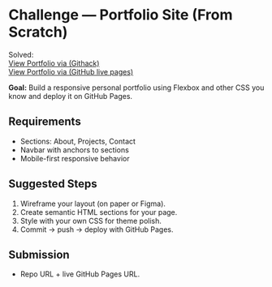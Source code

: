 # Challenge — Portfolio Site (From Scratch)

Solved: <br>
<a href="https://raw.githack.com/KenVermillionJr/2-1-Responsive-Portfolio/refs/heads/main/index.html" target="_blank">View Portfolio via (Githack)</a> <br>
<a href="https://kenvermillionjr.github.io/2-1-Responsive-Portfolio/index.html" target="_blank">View Portfolio via (GitHub live pages)</a>

**Goal:** Build a responsive personal portfolio using Flexbox and other CSS you know and deploy it on GitHub Pages.

## Requirements

- Sections: About, Projects, Contact
- Navbar with anchors to sections
- Mobile-first responsive behavior

## Suggested Steps

1. Wireframe your layout (on paper or Figma).
2. Create semantic HTML sections for your page.
3. Style with your own CSS for theme polish.
4. Commit → push → deploy with GitHub Pages.

## Submission

- Repo URL + live GitHub Pages URL.
